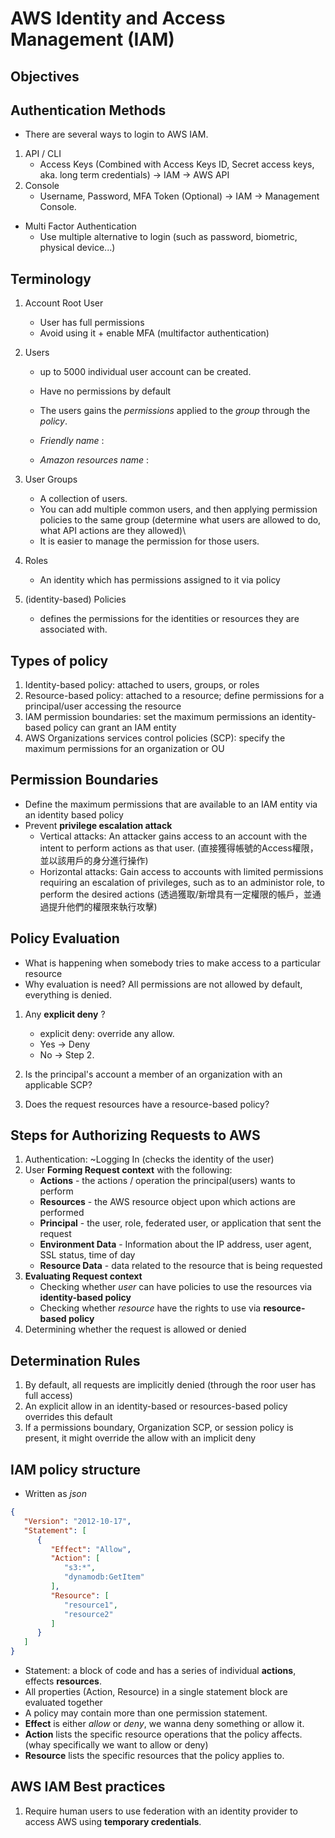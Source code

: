 # AWS Identity and Access Management (IAM)

## Objectives



## Authentication Methods
* There are several ways to login to AWS IAM.
1. API / CLI
   * Access Keys (Combined with Access Keys ID, Secret access keys, aka. long term credentials) -> IAM -> AWS API
2. Console
   * Username, Password, MFA Token (Optional) -> IAM -> Management Console.
* Multi Factor Authentication
  * Use multiple alternative to login (such as password, biometric, physical device...)

## Terminology
1. Account Root User
   * User has full permissions
   * Avoid using it + enable MFA (multifactor authentication)
2. Users
   * up to 5000 individual user account can be created.
   * Have no permissions by default

   * The users gains the *permissions* applied to the *group* through the *policy*.
   * *Friendly name* : 
   * *Amazon resources name* : 

3. User Groups
   * A collection of users.
   * You can add multiple common users, and then applying permission policies to the same group (determine what users are allowed to do, what API actions are they allowed)\
   * It is easier to manage the permission for those users.
4. Roles
   * An identity which has permissions assigned to it via policy
5. (identity-based) Policies
   * defines the permissions for the identities or resources they are associated with.

## Types of policy
1. Identity-based policy: attached to users, groups, or roles
2. Resource-based policy: attached to a resource; define permissions for a principal/user accessing the resource
3. IAM permission boundaries: set the maximum permissions an identity-based policy can grant an IAM entity
4. AWS Organizations services control policies (SCP): specify the maximum permissions for an organization or OU

## Permission Boundaries
* Define the maximum permissions that are available to an IAM entity via an identity based policy
* Prevent **privilege escalation attack**
  * Vertical attacks: An attacker gains access to an account with the intent to perform actions as that user. (直接獲得帳號的Access權限，並以該用戶的身分進行操作)
  * Horizontal attacks: Gain access to accounts with limited permissions requiring an escalation of privileges, such as to an administor role, to perform the desired actions (透過獲取/新增具有一定權限的帳戶，並通過提升他們的權限來執行攻擊)

## Policy Evaluation
* What is happening when somebody tries to make access to a particular resource
* Why evaluation is need? All permissions are not allowed by default, everything is denied.
1. Any **explicit deny** ?
   * explicit deny: override any allow.
   * Yes -> Deny
   * No -> Step 2.
2. Is the principal's account a member of an organization with an applicable SCP?

3. Does the request resources have a resource-based policy?


## Steps for Authorizing Requests to AWS
1. Authentication: ~Logging In (checks the identity of the user)
2. User **Forming Request context** with the following:
   * **Actions** - the actions / operation the principal(users) wants to perform
   * **Resources** - the AWS resource object upon which actions are performed
   * **Principal** - the user, role, federated user, or application that sent the request
   * **Environment Data** - Information about the IP address, user agent, SSL status, time of day
   * **Resource Data** - data related to the resource that is being requested
3. **Evaluating Request context**
   * Checking whether *user* can have policies to use the resources via **identity-based policy**
   * Checking whether *resource* have the rights to use via **resource-based policy**
4. Determining whether the request is allowed or denied

## Determination Rules
1. By default, all requests are implicitly denied (through the roor user has full access)
2. An explicit allow in an identity-based or resources-based policy overrides this default
3. If a permissions boundary, Organization SCP, or session policy is present, it might override the allow with an implicit deny

## IAM policy structure
* Written as *json*
```json
{
   "Version": "2012-10-17",
   "Statement": [
      {
         "Effect": "Allow",
         "Action": [
            "s3:*",
            "dynamodb:GetItem"
         ],
         "Resource": [
            "resource1",
            "resource2"
         ]
      }
   ]
}
```
* Statement: a block of code and has a series of individual **actions**, effects **resources**.
* All properties (Action, Resource) in a single statement block are evaluated together
* A policy may contain more than one permission statement.
* **Effect** is either *allow* or *deny*, we wanna deny something or allow it.
* **Action** lists the specific resource operations that the policy affects. (whay specifically we want to allow or deny)
* **Resource** lists the specific resources that the policy applies to.

## AWS IAM Best practices
1. Require human users to use federation with an identity provider to access AWS using **temporary credentials**. 